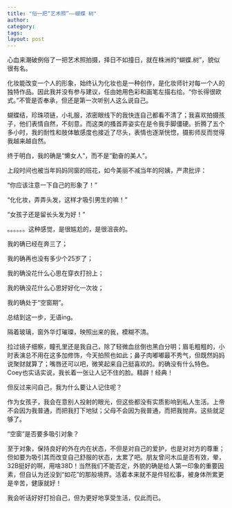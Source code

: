 ```yaml
---
title: "俗一把“艺术照”——蝴蝶 树"
author:
category: 
tags: 
layout: post
---
```

心血来潮破例俗了一把艺术照拍摄，择日不如撞日，就在株洲的“蝴蝶.树”，貌似很有名。

化妆能改变一个人的形象，始终认为化妆也是一种创作，是化妆师针对每一个人的独特作品。因此我并没有参与建议，任由她用色彩和画笔左描右绘。“你长得很欧式。”不管是否奉承，但还是第一次听别人这么说自己。

蝴蝶结，珍珠项链，小礼服，浓密眼线下的我快连自己都看不清了；我喜欢拍摄孩子，他们表情自然，不刻意。而这类的搔首弄姿实在是令我手脚僵硬。折腾了五个多小时，我的耐性和肢体敏感度也接近了尽头，表情也逐渐恍惚，摄影师反而觉得我越来越自然。

终于明白，我的确是“懒女人”，而不是“勤奋的美人”。

上段时间也被当年妈妈同窗的班花，如今美丽不减当年的阿姨，严肃批评：

“你应该注意一下自己的形象了！”

“化化妆，弄弄头发，这样才吸引男生的嘛！”

“女孩子还是留长头发为好！”

。。。。。。这种感觉，是很尴尬的，是很沮丧的。

我的确已经在奔三了；

我的确再也没有多少个25岁了；

我的确没花什么心思在穿衣打扮上；

我的确没花什么心思好好化一次妆；

我的确处于“空窗期”。

总结到这一步，无语ing。

隔着玻璃，窗外华灯璀璨，映照出来的我，模糊不清。

拉过镜子细察，瞳孔里还是我自己，除了轻微血丝倒也黑白分明；眉毛粗粗的，小时表演总不用在这多加修饰，今天拍照也如此；鼻子肉嘟嘟最不秀气，但既然妈妈说聚财就算了；嘴唇还可以吧，微笑起来自己挺喜欢的。的确没有什么特色。Coey也实话实说，我长着一张让人记不住的脸。精辟！经典！

但反过来问自己，我为什么要让人记住呢？

作为女孩子，我会在意别人投射的眼光，但这些都没有实质影响到私人生活。上帝不会因为我普通，而把我打下地狱；父母不会因为我普通，而把我抛弃。这些就足够了。

“空窗”是否要多吸引对象？

至于对象，保持良好的外在内在状态，不但是对自己的爱护，也是对对方的尊重；但如要为吸引其而改变自己舒服的状态，太累了吧。朋友曾问木瓜是否有效，晕，32B挺好的啊，用啥38D！当然我们不能否定，外貌的确是给人第一印象的重要因素，但自认为还没到“如花”的那般境界。活着本来就不是件轻松事，被身体所累更是辛苦，健康就好！

我会听话好好打扮自己，但为更好地享受生活，仅此而已。

